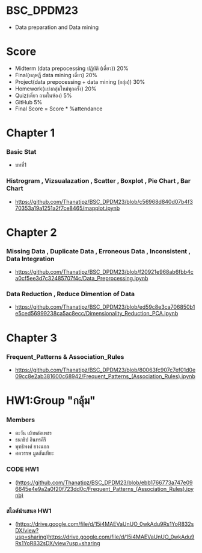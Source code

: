 # BSC_DPDM23
* Data preparation and Data mining
# Score

* Midterm (data prepocessing ปฏิบัติ (เดี่ยว)) 20%
* Final(ทฤษฎี data mining เดี่ยว) 20%
* Project(data prepocessing + data mining (กลุ่ม)) 30%
* Homework(แบ่งกลุ่มใหม่ทุกครั้ง) 20%
* Quiz(เดี่ยว ถามในห้อง) 5%
* GitHub 5%
* Final Score = Score * %attendance
  
# Chapter 1
### Basic Stat
* บทที่1
### Histrogram , Vizsualazation , Scatter , Boxplot , Pie Chart , Bar Chart
* https://github.com/Thanatipz/BSC_DPDM23/blob/c56968d840d07b4f370353a19a1251a2f7ce8465/mapplot.ipynb
# Chapter 2
### Missing Data , Duplicate Data , Erroneous Data , Inconsistent , Data Integration 
* https://github.com/Thanatipz/BSC_DPDM23/blob/f20921e968ab6fbb4ca0cf5ee3d7c32485707f4c/Data_Preprocessing.ipynb
### Data Reduction , Reduce Dimention of Data
* https://github.com/Thanatipz/BSC_DPDM23/blob/ed59c8e3ca706850b1e5ced56999238ca5ac8ecc/Dimensionality_Reduction_PCA.ipynb
# Chapter 3
### Frequent_Patterns & Association_Rules
* https://github.com/Thanatipz/BSC_DPDM23/blob/80063fc907c7ef01d0e09cc8e2ab381600c68942/Frequent_Patterns_(Association_Rules).ipynb
# HW1:Group "กลุ้ม"
### Members
* ตะวัน เบ้าหล่อเพชร
* ธนาธิป อินทรคีรี
* พุทธิพงศ์ ยางนอก
* ศตวรรษ มูลสันเทียะ
### CODE HW1
* (https://github.com/Thanatipz/BSC_DPDM23/blob/ebb1766773a747e096645e4e9a2a0f20f723dd0c/Frequent_Patterns_(Association_Rules).ipynb)
### สไลด์นำเสนอ HW1
* (https://drive.google.com/file/d/15i4MAEVaUnUO_0wkAdu9Rs1YoR832sDX/view?usp=sharing)https://drive.google.com/file/d/15i4MAEVaUnUO_0wkAdu9Rs1YoR832sDX/view?usp=sharing
